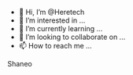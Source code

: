 - 👋 Hi, I’m @Heretech
- 👀 I’m interested in ...
- 🌱 I’m currently learning ...
- 💞️ I’m looking to collaborate on ...
- 📫 How to reach me ...

<!---
Heretech/Heretech is a ✨ special ✨ repository because its `README.md` (this file) appears on your GitHub profile.
You can click the Preview link to take a look at your changes.
--->
Shaneo
